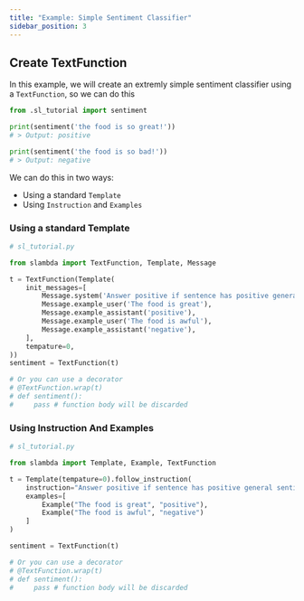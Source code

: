 ```yaml
---
title: "Example: Simple Sentiment Classifier"
sidebar_position: 3
---
```


## Create TextFunction

In this example, we will create an extremly simple sentiment classifier using a `TextFunction`, so we can do this

```py
from .sl_tutorial import sentiment

print(sentiment('the food is so great!'))
# > Output: positive

print(sentiment('the food is so bad!'))
# > Output: negative
```

We can do this in two ways:
* Using a standard `Template`
* Using `Instruction` and `Examples`

### Using a standard Template

```py
# sl_tutorial.py

from slambda import TextFunction, Template, Message

t = TextFunction(Template(
    init_messages=[
        Message.system('Answer positive if sentence has positive general sentiment, otherwise answer negative.'),
        Message.example_user('The food is great'),
        Message.example_assistant('positive'),
        Message.example_user('The food is awful'),
        Message.example_assistant('negative'),
    ],
    tempature=0,
))
sentiment = TextFunction(t)

# Or you can use a decorator
# @TextFunction.wrap(t)
# def sentiment():
#     pass # function body will be discarded
```

###  Using Instruction And Examples

```py
# sl_tutorial.py

from slambda import Template, Example, TextFunction

t = Template(tempature=0).follow_instruction(
    instruction="Answer positive if sentence has positive general sentiment, otherwise answer negative.",
    examples=[
        Example("The food is great", "positive"),
        Example("The food is awful", "negative")
    ]
)

sentiment = TextFunction(t)

# Or you can use a decorator
# @TextFunction.wrap(t)
# def sentiment():
#     pass # function body will be discarded

```